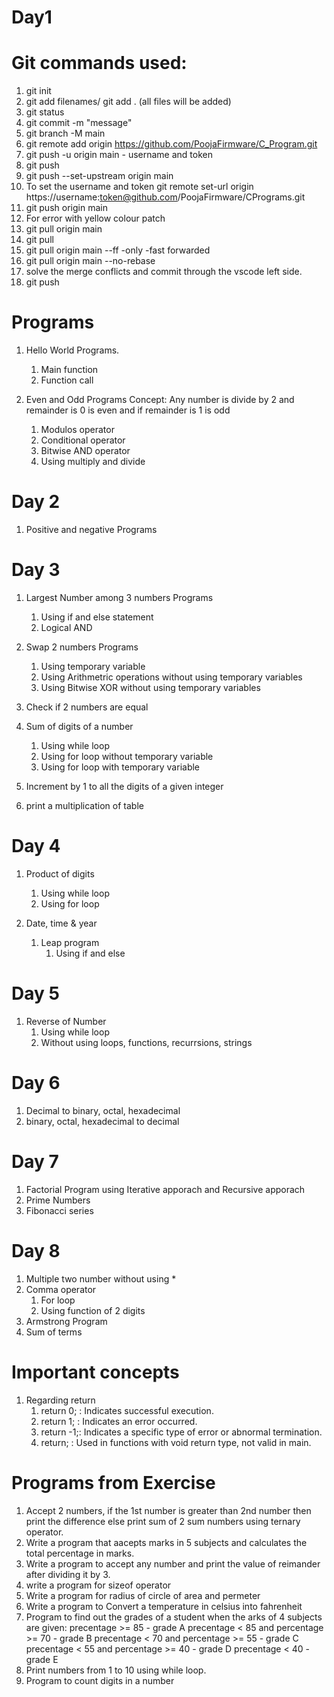 # Day1

# Git commands used:
1. git init
2. git add filenames/ git add . (all files will be added)
3. git status
4. git commit -m "message"
5. git branch -M main
6. git remote add origin https://github.com/PoojaFirmware/C_Program.git
7. git push -u origin main - username and token
8. git push 
9. git push --set-upstream origin main
10. To set the username and token
   git remote set-url origin https://username:token@github.com/PoojaFirmware/CPrograms.git
11. git push origin main
12. For error with yellow colour patch
   1. git pull origin main
   2. git pull
   3. git pull origin main --ff -only -fast forwarded
   4. git pull origin main --no-rebase
   5. solve the merge conflicts and commit through the vscode left side.
   6. git push

# Programs 

1. Hello World Programs.
      1. Main function
      2. Function call

2. Even and Odd Programs
   Concept: Any number is divide by 2 and remainder is 0 is even and if remainder is 1 is odd
      1. Modulos operator
      2. Conditional operator
      3. Bitwise AND operator
      4. Using multiply and divide

# Day 2
1. Positive and negative Programs

# Day 3
1. Largest Number among 3 numbers Programs
      1. Using if and else statement
      2. Logical AND
 
2. Swap 2 numbers Programs
      1. Using temporary variable
      2. Using Arithmetric operations without using temporary variables
      3. Using Bitwise XOR without using temporary variables
 
3. Check if 2 numbers are equal

4. Sum of digits of a number
   1. Using while loop
   2. Using for loop without temporary variable
   3. Using for loop with temporary variable

5. Increment by 1 to all the digits of a given integer
6. print a multiplication of table

# Day 4
1. Product of digits 
   1. Using while loop
   2. Using for loop

2. Date, time & year 
   1. Leap program 
      1. Using if and else 

# Day 5
1. Reverse of Number
   1. Using while loop
   2. Without using loops, functions, recurrsions, strings

# Day 6 
1. Decimal to binary, octal, hexadecimal
2. binary, octal, hexadecimal to decimal

# Day 7 
1. Factorial Program using Iterative apporach and Recursive apporach
2. Prime Numbers 
3. Fibonacci series

# Day 8
1. Multiple two number without using *
2. Comma operator
   1. For loop
   2. Using function of 2 digits 
3. Armstrong Program 
4. Sum of terms

# Important concepts
1. Regarding return 
   1. return 0; : Indicates successful execution.
   2. return 1; : Indicates an error occurred.
   3. return -1;: Indicates a specific type of error or abnormal termination.
   4. return;   : Used in functions with void return type, not valid in main.

# Programs from Exercise
1. Accept 2 numbers, if the 1st number is greater than 2nd number then print the difference else print 
   sum of 2 sum numbers using ternary operator.
2. Write a program that aacepts marks in 5 subjects and calculates the total percentage in marks.
3. Write a program to accept any number and print the value of reimander after dividing it by 3.
4. write a program for sizeof operator
5. Write a program for radius of circle of area and permeter
6. Write a program to Convert a temperature in celsius into fahrenheit
7. Program to find out the grades of a student when the arks of 4 subjects are given:
   precentage >= 85                       - grade A
   precentage < 85 and percentage >= 70   - grade B
   precentage < 70 and percentage >= 55   - grade C
   precentage < 55 and percentage >= 40   - grade D
   precentage < 40                        - grade E
8. Print numbers from 1 to 10 using while loop.
9. Program to count digits in a number

